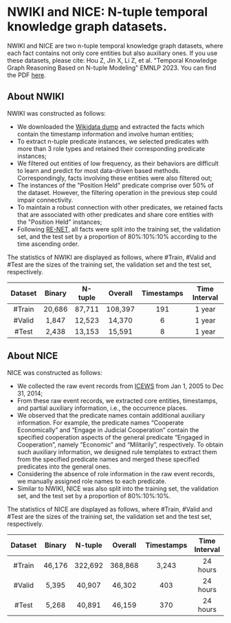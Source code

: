 # NWIKI and NICE: N-tuple temporal knowledge graph datasets.

<!-- The NWIKI and NICE datasets of the NE-Net model for EMNLP 2024 paper: [Temporal Knowledge Graph Reasoning Based on N-tuple Modeling](https://openreview.net/pdf?id=xQbFsx8usC) -->
NWIKI and NICE are two n-tuple temporal knowledge graph datasets, where each fact contains not only core entities but also auxiliary ones. If you use these datasets, please cite: Hou Z, Jin X, Li Z, et al. "Temporal Knowledge Graph Reasoning Based on N-tuple Modeling" EMNLP 2023. You can find the PDF [here](https://openreview.net/pdf?id=xQbFsx8usC).
## About NWIKI 
NWIKI was constructed as follows:
<!-- [Google](https://www.google.com) -->
- We downloaded the [Wikidata dump](https://archive.org/details/wikibase-wikidatawiki-20171120)  and extracted the facts which contain the timestamp information and involve human entities; 
- To extract n-tuple predicate instances, we selected predicates with more than 3 role types and retained their corresponding predicate instances; 
- We filtered out entities of low frequency, as their behaviors are difficult to learn and predict for most data-driven based methods. 
Correspondingly, facts involving these entities were also filtered out; 
- The instances of the "Position Held" predicate comprise over 50\% of the dataset. 
However, the filtering operation in the previous step could impair connectivity. 
- To maintain a robust connection with other predicates, 
we retained facts that are associated with other predicates and share core entities with the "Position Held" instances; 
- Following [RE-NET](https://arxiv.org/pdf/1904.05530), all facts were split into the training set, the validation set, and the test set by a proportion of 80\%:10\%:10\% according to the time ascending order.


The statistics of NWIKI are displayed as follows, where #Train, #Valid and #Test are the sizes of the training set, the validation set and the test set, respectively.

| Dataset | Binary | N-tuple | Overall | Timestamps | Time Interval |
|:-------:|:------:|:----:|:-------:|:----------:|:-------------:|
| #Train   |  20,686    | 87,711    | 108,397      | 191        | 1 year        |
| #Valid    | 1,847      | 12,523    | 14,370       | 6        | 1 year        |
| #Test    |  2,438     | 13,153 | 15,591    |8        | 1 year         |

## About NICE 
NICE was constructed as follows:
- We collected the raw event records from [ICEWS](https://dataverse.harvard.edu/dataverse/icews) from Jan 1, 2005 to Dec 31, 2014; 
- From these raw event records, we extracted core entities, timestamps, and partial auxiliary information, i.e., the occurrence places. 
- We observed that the predicate names contain additional auxiliary information. 
For example, the predicate names “Cooperate Economically” and “Engage in Judicial Cooperation” contain the specified cooperation aspects of the general predicate “Engaged in Cooperation”, namely “Economic” and “Militarily”, respectively. 
To obtain such auxiliary information, we designed rule templates to extract them from the specified predicate names and merged these specified predicates into the general ones. 
- Considering the absence of role information in the raw event records, we manually assigned role names to each predicate. 
- Similar to NWIKI, NICE was also split into the training set, the validation set, and the test set by a proportion of 80\%:10\%:10\%.


The statistics of NICE are displayed as follows, where #Train, #Valid and #Test are the sizes of the training set, the validation set and the test set, respectively.

| Dataset | Binary | N-tuple | Overall | Timestamps | Time Interval |
|:-------:|:------:|:----:|:-------:|:----------:|:-------------:|
| #Train   |  46,176    | 322,692    | 368,868      | 3,243        | 24 hours        |
| #Valid    |5,395      | 40,907    | 46,302       | 403        | 24 hours        |
| #Test    |  5,268     | 40,891 | 46,159   |370        | 24 hours         |
